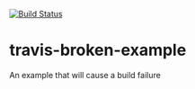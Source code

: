 [![Build Status](https://travis-ci.org/engalarfan/travis-broken-example.svg?branch=master)](https://travis-ci.org/engalarfan/travis-broken-example)
# travis-broken-example

An example that will cause a build failure
